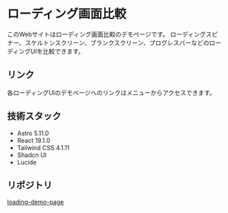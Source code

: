 # ローディング画面比較

このWebサイトはローディング画面比較のデモページです。
ローディングスピナー、スケルトンスクリーン、ブランクスクリーン、プログレスバーなどのローディングUIを比較できます。

## リンク

各ローディングUIのデモページへのリンクはメニューからアクセスできます。

## 技術スタック

- Astro 5.11.0
- React 19.1.0
- Tailwind CSS 4.1.11
- Shadcn UI
- Lucide

## リポジトリ

[loading-demo-page](https://github.com/honokiyuto/loading-demo-page)
